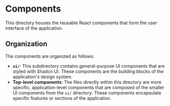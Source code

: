 # Components

This directory houses the reusable React components that form the user interface of the application.

## Organization

The components are organized as follows:

- **`ui/`**: This subdirectory contains general-purpose UI components that are styled with Shadcn UI. These components are the building blocks of the application's design system.
- **Top-level components**: The files directly within this directory are more specific, application-level components that are composed of the smaller UI components from the `ui/` directory. These components encapsulate specific features or sections of the application.
